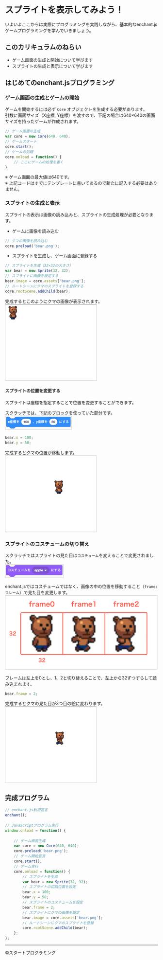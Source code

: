 # スプライトを表示してみよう！  

いよいよここからは実際にプログラミングを実践しながら、基本的なenchant.jsゲームプログラミングを学んでいきましょう。 

## このカリキュラムのねらい  

- ゲーム画面の生成と開始について学びます
- スプライトの生成と表示について学びます  

## はじめてのenchant.jsプログラミング  

### ゲーム画面の生成とゲームの開始
ゲームを開始するには必ず `Core` オブジェクトを生成する必要があります。  
引数に画面サイズ（X座標, Y座標）を渡すので、下記の場合は640×640の画面サイズを持ったゲームが作成されます。  

```javascript
// ゲーム画面の生成
var core = new Core(640, 640);
// ゲームスタート
core.start();
// ゲームの処理
core.onload = function() {
    // ここにゲームの処理を書く
}
```  
※ ゲーム画面の最大値は640です。  
※ 上記コードはすでにテンプレートに書いてあるので新たに記入する必要はありません。  
  
### スプライトの生成と表示

スプライトの表示は画像の読み込みと、スプライトの生成処理が必要となります。  

- ゲームに画像を読み込む
```javascript
// クマの画像を読み込む
core.preload('bear.png');
```

- スプライトを生成し、ゲーム画面に登録する
```javascript
// スプライトを生成（32×32の大きさ）
var bear = new Sprite(32, 32);
// スプライトに画像を設定する
bear.image = core.assets['bear.png'];
// ルートシーンにクマのスプライトを登録する
core.rootScene.addChild(bear);
```

完成するとこのようにクマの画像が表示されます。  
<img src="images/06.png" width="300px;" style="border: solid 1px #ccc;">  

#### スプライトの位置を変更する  
スプライトは座標を指定することで位置を変更することができます。  

スクラッチでは、下記のブロックを使っていた部分です。  
<img src="images/07.png" width="218px;" style="border: solid 1px #ccc;">  
  
```javascript
bear.x = 100;
bear.y = 50;
```

完成するとクマの位置が移動します。  
<img src="images/08.png" width="300px;" style="border: solid 1px #ccc;">  

### スプライトのコスチュームの切り替え  

スクラッチではスプライトの見た目は`コスチューム`を変えることで変更されました。  
<img src="images/09.png" width="191px;" style="border: solid 1px #ccc;">  

enchant.jsではコスチュームではなく、画像の中の位置を移動すること（`frame: フレーム`）で見た目を変更します。  
<img src="images/10.png" width="500px;" style="border: solid 1px #ccc;">  

フレームは左上を0とし、1、2と切り替えることで、左上から32ずつずらして読み込まれます。  

```javascript
bear.frame = 2;
```

完成するとクマの見た目が3つ目の絵に変わります。  
<img src="images/11.png" width="300px;" style="border: solid 1px #ccc;">  
  
## 完成プログラム

```javascript
// enchant.js利用宣言
enchant();

// JavaScriptプログラム実行
window.onload = function() {

    // ゲーム画面生成
    var core = new Core(640, 640);
    core.preload('bear.png');
    // ゲーム開始宣言
    core.start();
    // ゲーム実行
    core.onload = function() {
        // スプライトを生成
        var bear = new Sprite(32, 32);
        // スプライトの初期位置を設定
        bear.x = 100;
        bear.y = 50;
        // スプライトのコスチュームを設定
        bear.frame = 2;
        // スプライトにクマの画像を設定
        bear.image = core.assets['bear.png'];
        // ルートシーンにクマのスプライトを登録
        core.rootScene.addChild(bear);
    };
};
```

- - -  
©️スタートプログラミング  
